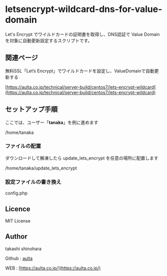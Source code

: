# letsencrypt-wildcard-dns-for-value-domain

Let's Encrypt でワイルドカードの証明書を取得し、DNS認証で Value Domain を対象に自動更新設定するスクリプトです。

## 関連ページ

無料SSL「Let’s Encrypt」でワイルドカードを設定し、ValueDomainで自動更新する

[https://aulta.co.jp/technical/server-build/centos7/lets-encrypt-wildcard](https://aulta.co.jp/technical/server-build/centos7/lets-encrypt-wildcard)


## セットアップ手順

ここでは、ユーザー「**tanaka**」を例に進めます

/home/tanaka

### ファイルの配置

ダウンロードして解凍したら update_lets_encrypt を任意の場所に配置します

/home/tanaka/update_lets_encrypt


### 設定ファイルの書き換え

config.php


## Licence

MIT License


## Author

takashi shinohara

Github : [aulta](https://github.com/aulta)

WEB : [https://aulta.co.jp/](https://aulta.co.jp/)
